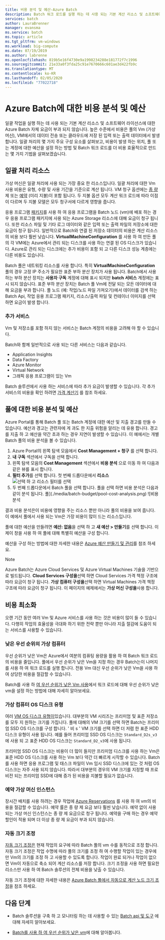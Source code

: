 ```yaml
---
title: 비용 분석 및 예산-Azure Batch
description: Batch 워크 로드를 실행 하는 데 사용 되는 기본 계산 리소스 및 소프트웨어 라이선스에 대한 비용 분석을 하 고 예산을 설정 하는 방법을 알아봅니다.
services: batch
author: LauraBrenner
manager: evansma
ms.service: batch
ms.topic: article
ms.tgt_pltfrm: vm-windows
ms.workload: big-compute
ms.date: 07/19/2019
ms.author: labrenne
ms.openlocfilehash: 819b5e16f4730e9a1998234288e181772f7c1996
ms.sourcegitcommit: 21e33a0f3fda25c91e7670666c601ae3d422fb9c
ms.translationtype: MT
ms.contentlocale: ko-KR
ms.lasthandoff: 02/05/2020
ms.locfileid: "77022718"
---
```

# <a name="cost-analysis-and-budgets-for-azure-batch"></a>Azure Batch에 대한 비용 분석 및 예산

일괄 작업을 실행 하는 데 사용 되는 기본 계산 리소스 및 소프트웨어 라이선스에 대한 Azure Batch 자체 요금이 부과 되지 않습니다. 높은 수준에서 비용은 풀의 Vm (가상 머신), VM에서의 데이터 전송 또는 클라우드에 저장 된 입력 또는 출력 데이터에서 발생 합니다. 일괄 처리의 몇 가지 주요 구성 요소를 살펴보고, 비용이 발생 하는 위치, 풀 또는 계정에 대한 예산을 설정 하는 방법 및 Batch 워크 로드를 더 비용 효율적으로 만드는 몇 가지 기법을 살펴보겠습니다.

## <a name="batch-resources"></a>일괄 처리 리소스

가상 머신은 일괄 처리에 사용 되는 가장 중요 한 리소스입니다. 일괄 처리에 대한 Vm 사용 비용은 유형, 수량 및 사용 기간을 기준으로 계산 됩니다. VM 청구 옵션에는 [종 량](https://azure.microsoft.com/offers/ms-azr-0003p/) 제 또는 [예약](../cost-management-billing/reservations/save-compute-costs-reservations.md) (미리 지불)이 포함 됩니다. 두 지불 옵션 모두 계산 워크 로드에 따라 이점이 다르며 두 지불 모델은 모두 청구서에 다르게 영향을 줍니다.

응용 프로그램 [패키지](batch-application-packages.md)를 사용 하 여 응용 프로그램을 Batch 노드 (vm)에 배포 하는 경우 응용 프로그램 패키지에 사용 되는 Azure Storage 리소스에 대해 요금이 청구 됩니다. 또한 리소스 파일 및 기타 로그 데이터와 같은 입력 또는 출력 파일의 저장소에 대한 요금이 청구 됩니다. 일반적으로 Batch와 연결 된 저장소 데이터의 비용은 계산 리소스의 비용 보다 훨씬 낮습니다. **VirtualMachineConfiguration** 를 사용 하 여 만든 풀의 각 VM에는 Azure에서 관리 되는 디스크를 사용 하는 연결 된 OS 디스크가 있습니다. Azure로 관리 되는 디스크에는 추가 비용이 포함 되 고 다른 디스크 성능 계층에는 다른 비용도 있습니다.

Batch 풀은 네트워킹 리소스를 사용 합니다. 특히 **VirtualMachineConfiguration** 풀의 경우 고정 IP 주소가 필요한 표준 부하 분산 장치가 사용 됩니다. Batch에서 사용 하는 부하 분산 장치는 **사용자 구독** 계정에 대해 표시 되지만 **batch 서비스** 계정에는 표시 되지 않습니다. 표준 부하 분산 장치는 Batch 풀 Vm에 전달 되는 모든 데이터에 대해 요금을 부과 합니다. 풀 노드 (예: 작업/노드 파일 가져오기)에서 데이터를 검색 하는 Batch Api, 작업 응용 프로그램 패키지, 리소스/출력 파일 및 컨테이너 이미지를 선택 하면 요금이 발생 합니다.

### <a name="additional-services"></a>추가 서비스

Vm 및 저장소를 포함 하지 않는 서비스는 Batch 계정의 비용을 고려해 야 할 수 있습니다.

Batch와 함께 일반적으로 사용 되는 다른 서비스는 다음과 같습니다.

- Application Insights
- Data Factory
- Azure Monitor
- Virtual Network
- 그래픽 응용 프로그램이 있는 Vm

Batch 솔루션에서 사용 하는 서비스에 따라 추가 요금이 발생할 수 있습니다. 각 추가 서비스의 비용을 확인 하려면 [가격 계산기](https://azure.microsoft.com/pricing/calculator/) 를 참조 하세요.

## <a name="cost-analysis-and-budget-for-a-pool"></a>풀에 대한 비용 분석 및 예산

Azure Portal를 통해 Batch 풀 또는 Batch 계정에 대한 예산 및 지출 경고를 만들 수 있습니다. 예산과 경고는 관련자에 게 과도 한 지출 위험을 알리는 데 유용 합니다. 경고를 지출 하 고 예산을 약간 초과 하는 경우 지연이 발생할 수 있습니다. 이 예에서는 개별 Batch 풀의 비용 분석을 볼 수 있습니다.

1. Azure Portal의 왼쪽 탐색 모음에서 **Cost Management + 청구** 를 선택 합니다.
1. **내 구독** 섹션에서 구독을 선택 합니다.
1. 왼쪽 탐색 모음의 **Cost Management** 섹션에서 **비용 분석** 으로 이동 하 여 다음과 같은 뷰를 표시 합니다.
1. **필터 추가**를 선택 합니다. 첫 번째 드롭다운에서 **리소스** ![선택 하 고 리소스 필터를 선택](./media/batch-budget/resource-filter.png)
1. 두 번째 드롭다운에서 Batch 풀을 선택 합니다. 풀을 선택 하면 비용 분석은 다음과 같이 분석 됩니다.
    풀](./media/batch-budget/pool-cost-analysis.png) ![비용 분석

결과 비용 분석은이 비용에 영향을 주는 리소스 뿐만 아니라 풀의 비용을 보여 줍니다. 이 예에서 풀에서 사용 되는 Vm은 가장 비용이 많이 드는 리소스입니다.

풀에 대한 예산을 만들려면 **예산: 없음**을 선택 하 고 **새 예산 > 만들기**를 선택 합니다. 이제이 창을 사용 하 여 풀에 대해 특별히 예산을 구성 합니다.

예산을 구성 하는 방법에 대한 자세한 내용은 [Azure 예산 만들기 및 관리](../cost-management-billing/costs/tutorial-acm-create-budgets.md)를 참조 하세요.

> [!NOTE]
> Azure Batch는 Azure Cloud Services 및 Azure Virtual Machines 기술을 기반으로 빌드됩니다. **Cloud Services 구성을**선택 하면 Cloud Services 가격 책정 구조에 따라 요금이 청구 됩니다. **가상 컴퓨터 구성을**선택 하면 Virtual Machines 가격 책정 구조에 따라 요금이 청구 됩니다. 이 페이지의 예제에서는 **가상 머신 구성을**사용 합니다.

## <a name="minimize-cost"></a>비용 최소화

오랜 기간 동안 여러 Vm 및 Azure 서비스를 사용 하는 것은 비용이 많이 들 수 있습니다. 다행히 작업의 효율성을 극대화 하기 위한 전략 뿐만 아니라 지출 절감에 도움이 되는 서비스를 사용할 수 있습니다.

### <a name="low-priority-virtual-machines"></a>낮은 우선 순위의 가상 컴퓨터

우선 순위가 낮은 Vm은 Azure에서 여분의 컴퓨팅 용량을 활용 하 여 Batch 워크 로드의 비용을 줄입니다. 풀에서 우선 순위가 낮은 Vm을 지정 하는 경우 Batch는이 나머지를 사용 하 여 워크 로드를 실행 합니다. 전용 Vm 대신 우선 순위가 낮은 Vm을 사용 하 여 상당한 비용을 절감할 수 있습니다.

Batch를 사용 하 [여 우선 순위가 낮은 Vm 사용](batch-low-pri-vms.md)에서 워크 로드에 대해 우선 순위가 낮은 vm을 설정 하는 방법에 대해 자세히 알아보세요.

### <a name="virtual-machine-os-disk-type"></a>가상 컴퓨터 OS 디스크 유형

여러 [VM OS 디스크 유형이](../virtual-machines/windows/disks-types.md)있습니다. 대부분의 VM 시리즈는 프리미엄 및 표준 저장소를 모두 지 원하는 크기를 가집니다. 풀에 대해의 VM 크기를 선택 하면 Batch는 프리미엄 SSD OS 디스크를 구성 합니다. ' 비 s ' VM 크기를 선택 하면 더 저렴 한 표준 HDD 디스크 유형이 사용 됩니다. 예를 들어 프리미엄 SSD OS 디스크는 `Standard_D2s_v3`에 사용 되 고 표준 HDD OS 디스크는 `Standard_D2_v3`에 사용 됩니다.

프리미엄 SSD OS 디스크는 비용이 더 많이 들지만 프리미엄 디스크를 사용 하는 Vm은 표준 HDD OS 디스크를 사용 하는 Vm 보다 약간 더 빠르게 시작할 수 있습니다. Batch를 사용 하면 응용 프로그램 및 태스크 파일이 Vm 임시 SSD 디스크에 있는 것 처럼 OS 디스크는 자주 사용 되지 않습니다. 따라서 대부분의 경우의 VM 크기를 지정할 때 프로 비전 되는 프리미엄 SSD에 대해 증가 된 비용을 지불할 필요가 없습니다.

### <a name="reserved-virtual-machine-instances"></a>예약 가상 머신 인스턴스

장시간 배치를 사용 하려는 경우 작업에 [Azure Reservations](../cost-management-billing/reservations/save-compute-costs-reservations.md) 를 사용 하 여 vm의 비용을 절감할 수 있습니다. 예약 률은 종 량 제 요금 보다 훨씬 낮습니다. 예약 없이 사용 되는 가상 머신 인스턴스는 종 량 제 요금으로 청구 됩니다. 예약을 구매 하는 경우 예약 할인이 적용 되며 더 이상 종 량 제 요금이 부과 되지 않습니다.

### <a name="automatic-scaling"></a>자동 크기 조정

[자동 크기 조정은](batch-automatic-scaling.md) 현재 작업의 요구에 따라 Batch 풀의 vm 수를 동적으로 조정 합니다. 자동 크기 조정은 작업 수명에 따라 풀의 크기를 조정 하 여 수행할 작업이 있는 경우에만 Vm의 크기를 조정 하 고 사용할 수 있도록 합니다. 작업이 완료 되거나 작업이 없으면 Vm이 자동으로 축소 되어 계산 리소스를 저장 합니다. 크기 조정을 사용 하면 필요한 리소스만 사용 하 여 Batch 솔루션의 전체 비용을 낮출 수 있습니다.

자동 크기 조정에 대한 자세한 내용은 [Azure Batch 풀에서 자동으로 계산 노드 크기 조정](batch-automatic-scaling.md)을 참조 하세요.

## <a name="next-steps"></a>다음 단계

- Batch 솔루션을 구축 하 고 모니터링 하는 데 사용할 수 있는 [Batch api 및 도구](batch-apis-tools.md) 에 대해 자세히 알아보세요.  

- [Batch를 사용 하 여 우선 순위가 낮은 vm](batch-low-pri-vms.md)에 대해 알아봅니다.
